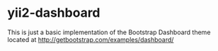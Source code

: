 # yii2-dashboard

This is just a basic implementation of the Bootstrap Dashboard theme located at http://getbootstrap.com/examples/dashboard/
